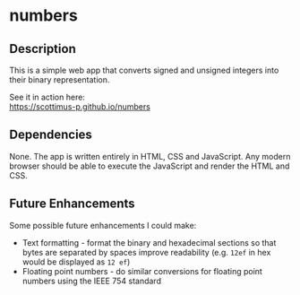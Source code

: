 # numbers

## Description ##

This is a simple web app that converts signed and unsigned integers into their binary representation.

See it in action here:  
https://scottimus-p.github.io/numbers

## Dependencies ##

None. The app is written entirely in HTML, CSS and JavaScript. Any modern browser should be able to execute the JavaScript and render the HTML and CSS.

## Future Enhancements ##

Some possible future enhancements I could make:

* Text formatting - format the binary and hexadecimal sections so that bytes are separated by spaces improve readability (e.g. `12ef` in hex would be displayed as `12 ef`)
* Floating point numbers - do similar conversions for floating point numbers using the IEEE 754 standard
